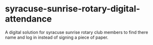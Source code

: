 # syracuse-sunrise-rotary-digital-attendance
A digital solution for syracuse sunrise rotary club members to find there name and log in instead of signing a piece of paper.

